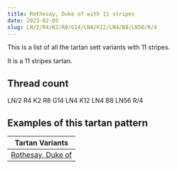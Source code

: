 ```yaml
---
title: Rothesay, Duke of with 11 stripes
date: 2023-02-05
slug: LN/2/R4/K2/R8/G14/LN4/K12/LN4/B8/LN56/R/4
---
```

This is a list of all the tartan sett variants with 11 stripes.

It is a 11 stripes tartan.


## Thread count
LN/2 R4 K2 R8 G14 LN4 K12 LN4 B8 LN56 R/4

## Examples of this tartan pattern

| Tartan Variants |
|---------------|
| [Rothesay, Duke of](/variants/ln/2/r4/k2/r8/g14/ln4/k12/ln4/b8/ln56/r/4-b304080-g008000-k000000-lne0e0e0-rc00000)||

